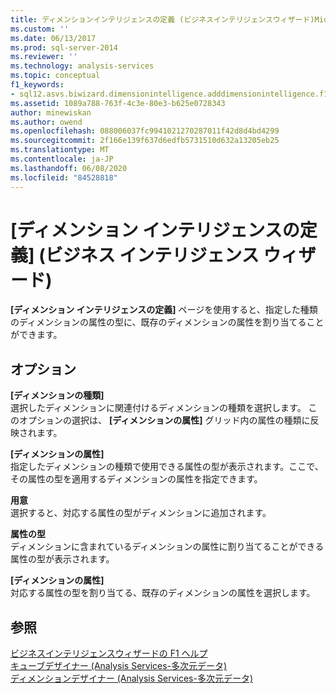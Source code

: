 ```yaml
---
title: ディメンションインテリジェンスの定義 (ビジネスインテリジェンスウィザード)Microsoft Docs
ms.custom: ''
ms.date: 06/13/2017
ms.prod: sql-server-2014
ms.reviewer: ''
ms.technology: analysis-services
ms.topic: conceptual
f1_keywords:
- sql12.asvs.biwizard.dimensionintelligence.adddimensionintelligence.f1
ms.assetid: 1089a788-763f-4c3e-80e3-b625e0728343
author: minewiskan
ms.author: owend
ms.openlocfilehash: 088006037fc9941021270287011f42d8d4bd4299
ms.sourcegitcommit: 2f166e139f637d6edfb5731510d632a13205eb25
ms.translationtype: MT
ms.contentlocale: ja-JP
ms.lasthandoff: 06/08/2020
ms.locfileid: "84528818"
---
```

# <a name="define-dimension-intelligence-business-intelligence-wizard"></a>[ディメンション インテリジェンスの定義] (ビジネス インテリジェンス ウィザード)
  **[ディメンション インテリジェンスの定義]** ページを使用すると、指定した種類のディメンションの属性の型に、既存のディメンションの属性を割り当てることができます。  
  
## <a name="options"></a>オプション  
 **[ディメンションの種類]**  
 選択したディメンションに関連付けるディメンションの種類を選択します。 このオプションの選択は、 **[ディメンションの属性]** グリッド内の属性の種類に反映されます。  
  
 **[ディメンションの属性]**  
 指定したディメンションの種類で使用できる属性の型が表示されます。ここで、その属性の型を適用するディメンションの属性を指定できます。  
  
 **用意**  
 選択すると、対応する属性の型がディメンションに追加されます。  
  
 **属性の型**  
 ディメンションに含まれているディメンションの属性に割り当てることができる属性の型が表示されます。  
  
 **[ディメンションの属性]**  
 対応する属性の型を割り当てる、既存のディメンションの属性を選択します。  
  
## <a name="see-also"></a>参照  
 [ビジネスインテリジェンスウィザードの F1 ヘルプ](business-intelligence-wizard-f1-help.md)   
 [キューブデザイナー &#40;Analysis Services-多次元データ&#41;](cube-designer-analysis-services-multidimensional-data.md)   
 [ディメンションデザイナー &#40;Analysis Services-多次元データ&#41;](dimension-designer-analysis-services-multidimensional-data.md)  
  
  
